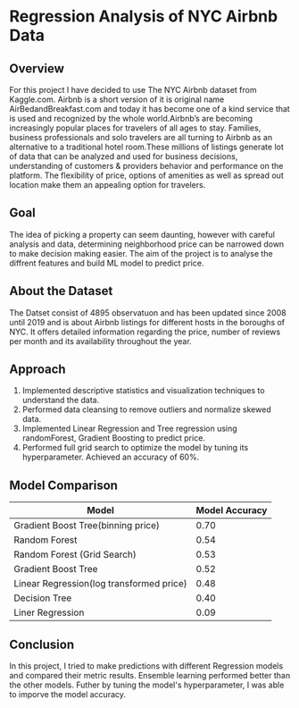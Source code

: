 # Regression Analysis of NYC Airbnb Data
## Overview
For this project I have decided to use The NYC Airbnb dataset from Kaggle.com. Airbnb is a short version of it is original name AirBedandBreakfast.com and today it has become one of a kind service that is used and recognized by the whole world.Airbnb’s are becoming increasingly popular places for travelers of all ages to stay. Families, business professionals and solo travelers are all turning to Airbnb as an alternative to a traditional hotel room.These millions of listings generate lot of data that can be analyzed and used for business decisions, understanding of customers & providers behavior and performance on the platform. The flexibility of price, options of amenities as well as spread out location make them an appealing option for travelers.

## Goal
The idea of picking a property can seem daunting, however with careful analysis and data, determining neighborhood price can be narrowed down to make decision making easier. The aim of the project is to analyse the diffrent features and build ML model to predict price.  


## About the Dataset
The Datset consist of 4895 observatuon and has been updated since 2008 until 2019 and is about Airbnb listings for different hosts in the boroughs of NYC. It offers detailed information regarding the price, number of reviews per month and its availability throughout the year.

## Approach

1. Implemented descriptive statistics and visualization techniques to understand the data.
2. Performed data cleansing to remove outliers and normalize skewed data.
3. Implemented Linear Regression and Tree regression using randomForest, Gradient Boosting to predict price.
4. Performed full grid search to optimize the model by tuning its hyperparameter. Achieved an accuracy of 60%.

## Model Comparison

Model	| Model Accuracy
------| --------------
Gradient Boost Tree(binning price) |	0.70
Random Forest |	0.54
Random Forest (Grid Search)	| 0.53
Gradient Boost Tree	| 0.52
Linear Regression(log transformed price)	| 0.48
Decision Tree |	0.40
Liner Regression | 0.09


## Conclusion
In this project, I tried to make predictions with different Regression models and compared their metric results. Ensemble learning performed better than the other models. Futher by tuning the model's hyperparameter, I was able to imporve the model accuracy.
